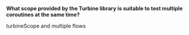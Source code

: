 **What scope provided by the Turbine library is suitable to test multiple coroutines at the same time?**

<div class="hint">
  turbineScope and multiple flows
</div>
